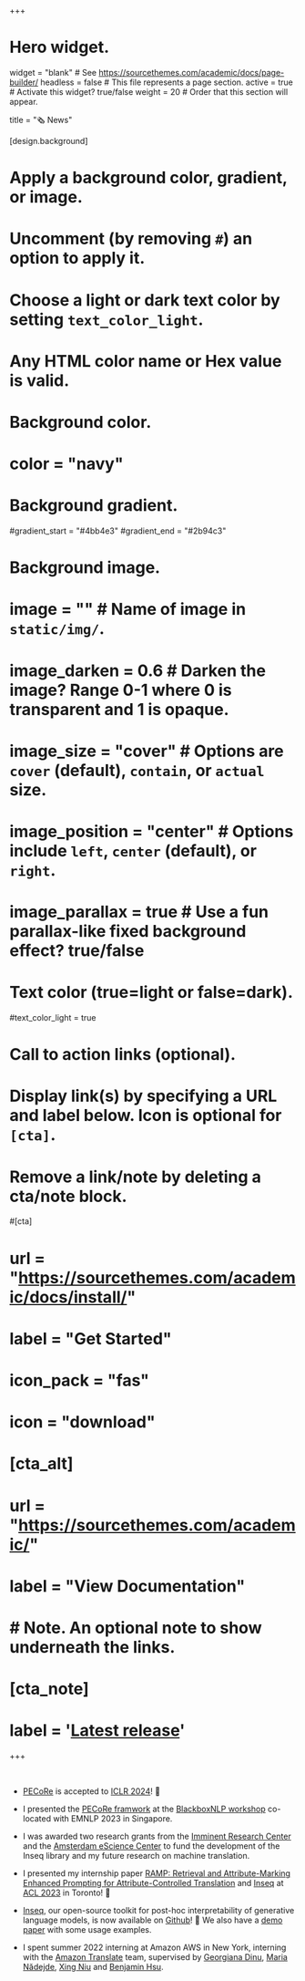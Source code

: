 +++
# Hero widget.
widget = "blank"  # See https://sourcethemes.com/academic/docs/page-builder/
headless = false  # This file represents a page section.
active = true  # Activate this widget? true/false
weight = 20  # Order that this section will appear.

title = "🗞️ News"

[design.background]
  # Apply a background color, gradient, or image.
  #   Uncomment (by removing `#`) an option to apply it.
  #   Choose a light or dark text color by setting `text_color_light`.
  #   Any HTML color name or Hex value is valid.

  # Background color.
  # color = "navy"
  
  # Background gradient.
  #gradient_start = "#4bb4e3"
  #gradient_end = "#2b94c3"
  
  # Background image.
  # image = ""  # Name of image in `static/img/`.
  # image_darken = 0.6  # Darken the image? Range 0-1 where 0 is transparent and 1 is opaque.
  # image_size = "cover"  #  Options are `cover` (default), `contain`, or `actual` size.
  # image_position = "center"  # Options include `left`, `center` (default), or `right`.
  # image_parallax = true  # Use a fun parallax-like fixed background effect? true/false
  
  # Text color (true=light or false=dark).
  #text_color_light = true

# Call to action links (optional).
#   Display link(s) by specifying a URL and label below. Icon is optional for `[cta]`.
#   Remove a link/note by deleting a cta/note block.
#[cta]
#  url = "https://sourcethemes.com/academic/docs/install/"
#   label = "Get Started"
#   icon_pack = "fas"
#   icon = "download"
#   
# [cta_alt]
#   url = "https://sourcethemes.com/academic/"
#   label = "View Documentation"
# 
# # Note. An optional note to show underneath the links.
# [cta_note]
#   label = '<a class="js-github-release" href="https://sourcethemes.com/academic/# updates" data-repo="gcushen/hugo-academic">Latest release<!-- V --></a>'
+++

&nbsp;

- [PECoRe](../publication/pecore) is accepted to [ICLR 2024](https://iclr.cc/)! 🎉

- I presented the [PECoRe framwork](../publication/pecore) at the [BlackboxNLP workshop](https://blackboxnlp.github.io/) co-located with EMNLP 2023 in Singapore.

- I was awarded two research grants from the [Imminent Research Center](https://imminent.translated.com/) and the [Amsterdam eScience Center](https://www.esciencecenter.nl/) to fund the development of the Inseq library and my future research on machine translation.

- I presented my internship paper [RAMP: Retrieval and Attribute-Marking Enhanced Prompting for Attribute-Controlled Translation](https://arxiv.org/abs/2305.17131) and [Inseq](https://arxiv.org/abs/2302.13942) at [ACL 2023](https://2023.aclweb.org/) in Toronto! 🎉

<!-- - New preprint out studying character-level MT models with attribution techniques: [Are Character-level Translations Worth the Wait? Comparing Character- and Subword-level Models for Machine Translation](https://arxiv.org/abs/2302.14220)-->

- [Inseq](https://inseq.readthedocs.io), our open-source toolkit for post-hoc interpretability of generative language models, is now available on [Github](https://github.com/inseq-team/inseq)! 🐛 We also have a [demo paper](https://arxiv.org/abs/2302.13942) with some usage examples.

<!-- - Our paper [DivEMT: Neural Machine Translation Post-Editing Effort Across Typologically Diverse Languages](https://arxiv.org/abs/2205.12215) is accepted at [EMNLP 2022](https://2022.emnlp.org)! [Code](https://github.com/gsarti/divemt/blob/main/README.md), [🤗 Dataset](https://huggingface.co/datasets/GroNLP/divemt) and [demo](https://huggingface.co/spaces/GroNLP/divemt_explorer) are available. -->

- I spent summer 2022 interning at Amazon AWS in New York, interning with the [Amazon Translate](https://aws.amazon.com/translate/) team, supervised by [Georgiana Dinu](https://www.linkedin.com/in/georgiana-dinu-b7b1695/), [Maria Nădejde](http://maria.nadejde.com/), [Xing Niu](https://www.linkedin.com/in/xing-niu/) and [Benjamin Hsu](https://www.linkedin.com/in/benjamin-h-77451966/).

<!-- - Our paper [DivEMT: Neural Machine Translation Post-Editing Effort Across Typologically Diverse Languages](https://arxiv.org/abs/2205.12215) is out on arXiv. [Code](https://github.com/gsarti/divemt/blob/main/README.md), [🤗 Dataset](https://huggingface.co/datasets/GroNLP/divemt) and [demo](https://huggingface.co/spaces/GroNLP/divemt_explorer) are also available. -->

<!-- - Our paper [IT5: : Large-scale Text-to-text Pretraining for Italian Language Understanding and Generation](https://arxiv.org/abs/2203.03759) is out on arXiv, alongside all [data, checkpoints and code](https://github.com/gsarti/it5) used for the experiments. -->

<!-- - Starting a PhD on interpretability for NMT at the University of Groningen in September 2021. I will be part of the [NWO InDeep nework](https://interpretingdl.github.io/), working with [Arianna Bisazza](http://www.cs.rug.nl/~bisazza/), [Malvina Nissim](https://malvinanissim.github.io/) and [Grzegorz Chrupała](https://grzegorz.chrupala.me). -->

<!-- - Our paper [*"That Looks Hard: Characterizing Linguistic Complexity in Humans and Language Models"*](https://aclanthology.org/2021.cmcl-1.5/) was selected among the [best papers](https://cmclorg.github.io/awards) for CMCL 2021! Code is available [here](https://github.com/gsarti/interpreting-complexity). -->

<!-- - My master's thesis *"Interpreting Neural Language Models for Linguistic Complexity Assessment"* is available in PDF/Gitbook formats [here](../../msc-thesis/introduction.html). Feedback and comments are welcome! 🙂 -->

<!--- My system [UmBERTo-MTSA](../publication/umberto-mtsa) received a special mention at the 7th Evaluation Campaign of Natural Language Processing and Speech Tools for Italian ([EVALITA 2020](http://www.evalita.it/2020/bestsystemawars)).-->

<!--- Graduated from the Data Science MSc: 110 Cum Laude! 🎉-->

<!--- Our **COVID-19 Semantic Browser** to facilitate the work of biomedical researchers working on countering the ongoing pandemic is available [here](http://covidbrowser.areasciencepark.it)!-->

<!--- Co-founded and rapidly setting up [AI Student Society](https://www.ai2s.it), a non-profit student association to support the local AI & ML student community. Contact us at [info@ai2s.it](mailto:info@ai2s.it) for more info!-->